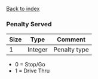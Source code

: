 [Back to index](index.md)

### Penalty Served

Size|Type|Comment
-|-|-
1|Integer|Penalty type

* 0 = Stop/Go
* 1 = Drive Thru
